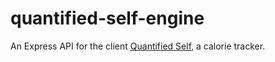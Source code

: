 # quantified-self-engine

An Express API for the client [Quantified Self](https://robbie-smith.github.io/quantified-self/index.html), a calorie tracker.

